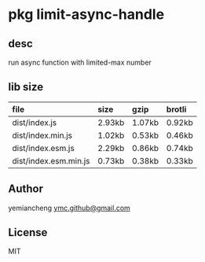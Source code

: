 # pkg limit-async-handle

## desc
run async function with limited-max number

## lib size  
file | size | gzip | brotli
:---- | :---- | :---- | :----
dist/index.js | 2.93kb | 1.07kb | 0.92kb
dist/index.min.js | 1.02kb | 0.53kb | 0.46kb
dist/index.esm.js | 2.29kb | 0.86kb | 0.74kb
dist/index.esm.min.js | 0.73kb | 0.38kb | 0.33kb

## Author
yemiancheng <ymc.github@gmail.com>

## License
MIT